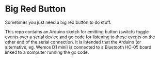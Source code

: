 # Big Red Button

Sometimes you just need a big red button to do stuff.

This repo contains an Arduino sketch for emitting button (switch) toggle events over a serial device
and go code for listening to these events on the other end of the serial connection.
It is intended that the Arduino (or alternative, eg. Wemos D1 mini) is connected to a Bluetooth
HC-05 board linked to a computer running the go code.